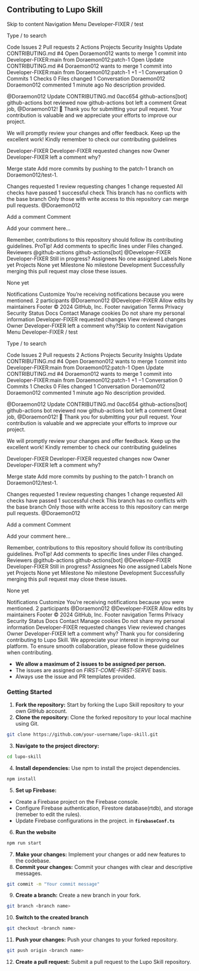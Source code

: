 ## Contributing to Lupo Skill
Skip to content
Navigation Menu
Developer-FIXER
/
test

Type / to search

Code
Issues
2
Pull requests
2
Actions
Projects
Security
Insights
Update CONTRIBUTING.md #4
 Open
Doraemon012 wants to merge 1 commit into Developer-FIXER:main from Doraemon012:patch-1 
 Open
Update CONTRIBUTING.md
#4
Doraemon012 wants to merge 1 commit into Developer-FIXER:main from Doraemon012:patch-1
+1 −1 
 Conversation 0
 Commits 1
 Checks 0
 Files changed 1
Conversation
Doraemon012
Doraemon012 commented 1 minute ago
No description provided.

@Doraemon012
Update CONTRIBUTING.md
0acc654
github-actions[bot]
github-actions bot reviewed now
github-actions bot left a comment
Great job, @Doraemon012! 🎉 Thank you for submitting your pull request. Your contribution is valuable and we appreciate your efforts to improve our project.

We will promptly review your changes and offer feedback. Keep up the excellent work! Kindly remember to check our contributing guidelines

Developer-FIXER
Developer-FIXER requested changes now
Owner
Developer-FIXER left a comment
why?

Merge state
Add more commits by pushing to the patch-1 branch on Doraemon012/test-1.

Changes requested
1 review requesting changes 
1 change requested
All checks have passed
1 successful check
This branch has no conflicts with the base branch
Only those with write access to this repository can merge pull requests.
@Doraemon012


Add a comment
Comment
 
Add your comment here...
 
Remember, contributions to this repository should follow its contributing guidelines.
 ProTip! Add comments to specific lines under Files changed.
Reviewers
@github-actions
github-actions[bot]
@Developer-FIXER
Developer-FIXER
Still in progress?
Assignees
No one assigned
Labels
None yet
Projects
None yet
Milestone
No milestone
Development
Successfully merging this pull request may close these issues.

None yet

Notifications
Customize
You’re receiving notifications because you were mentioned.
2 participants
@Doraemon012
@Developer-FIXER
Allow edits by maintainers
Footer
© 2024 GitHub, Inc.
Footer navigation
Terms
Privacy
Security
Status
Docs
Contact
Manage cookies
Do not share my personal information
Developer-FIXER requested changes View reviewed changes Owner Developer-FIXER left a comment why?Skip to content
Navigation Menu
Developer-FIXER
/
test

Type / to search

Code
Issues
2
Pull requests
2
Actions
Projects
Security
Insights
Update CONTRIBUTING.md #4
 Open
Doraemon012 wants to merge 1 commit into Developer-FIXER:main from Doraemon012:patch-1 
 Open
Update CONTRIBUTING.md
#4
Doraemon012 wants to merge 1 commit into Developer-FIXER:main from Doraemon012:patch-1
+1 −1 
 Conversation 0
 Commits 1
 Checks 0
 Files changed 1
Conversation
Doraemon012
Doraemon012 commented 1 minute ago
No description provided.

@Doraemon012
Update CONTRIBUTING.md
0acc654
github-actions[bot]
github-actions bot reviewed now
github-actions bot left a comment
Great job, @Doraemon012! 🎉 Thank you for submitting your pull request. Your contribution is valuable and we appreciate your efforts to improve our project.

We will promptly review your changes and offer feedback. Keep up the excellent work! Kindly remember to check our contributing guidelines

Developer-FIXER
Developer-FIXER requested changes now
Owner
Developer-FIXER left a comment
why?

Merge state
Add more commits by pushing to the patch-1 branch on Doraemon012/test-1.

Changes requested
1 review requesting changes 
1 change requested
All checks have passed
1 successful check
This branch has no conflicts with the base branch
Only those with write access to this repository can merge pull requests.
@Doraemon012


Add a comment
Comment
 
Add your comment here...
 
Remember, contributions to this repository should follow its contributing guidelines.
 ProTip! Add comments to specific lines under Files changed.
Reviewers
@github-actions
github-actions[bot]
@Developer-FIXER
Developer-FIXER
Still in progress?
Assignees
No one assigned
Labels
None yet
Projects
None yet
Milestone
No milestone
Development
Successfully merging this pull request may close these issues.

None yet

Notifications
Customize
You’re receiving notifications because you were mentioned.
2 participants
@Doraemon012
@Developer-FIXER
Allow edits by maintainers
Footer
© 2024 GitHub, Inc.
Footer navigation
Terms
Privacy
Security
Status
Docs
Contact
Manage cookies
Do not share my personal information
Developer-FIXER requested changes View reviewed changes Owner Developer-FIXER left a comment why?
Thank you for considering contributing to Lupo Skill. We appreciate your interest in improving our platform. To ensure smooth collaboration, please follow these guidelines when contributing.
- **We allow a maximum of 2 issues to be assigned per person.**
- The issues are assigned on *FIRST-COME-FIRST-SERVE* basis.
- Always use the issue and PR templates provided.

### Getting Started

1. **Fork the repository:** Start by forking the Lupo Skill repository to your own GitHub account.
2. **Clone the repository:** Clone the forked repository to your local machine using Git.

```bash
git clone https://github.com/your-username/lupo-skill.git
```

3. **Navigate to the project directory:**
```bash
cd lupo-skill
```
4. **Install dependencies:** Use npm to install the project dependencies.
```bash
npm install
```
5. **Set up Firebase:**
- Create a Firebase project on the Firebase console.
- Configure Firebase authentication, Firestore database(rtdb), and storage (remeber to edit the rules).
- Update Firebase configurations in the project. in **`firebaseConf.ts`**

6. **Run the website**
```bash
npm run start
```
7. **Make your changes:** Implement your changes or add new features to the codebase.
8. **Commit your changes:** Commit your changes with clear and descriptive messages.
```bash
git commit -m "Your commit message"
```
9. **Create a branch:** Create a new branch in your fork.
```bash
git branch <branch name>
```
10. **Switch to the created branch**
```bash
git checkout <branch name>
```
11. **Push your changes:** Push your changes to your forked repository.
```bash
git push origin <branch name>
```
12. **Create a pull request:** Submit a pull request to the Lupo Skill repository.
